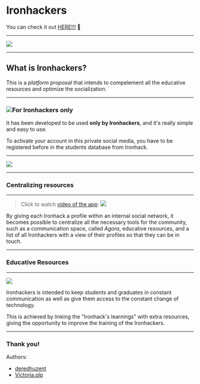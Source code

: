 # Ironhackers

You can check it out [HERE!!!](https://enigmatic-hamlet-57213.herokuapp.com/) :paw_prints:


---
![](https://i.imgur.com/ok0QRdc.png)

---

## What is Ironhackers?

This is a *platform proposal* that intends to compelement all the educative resources and optimize the socialization.

---

### ![](https://i.imgur.com/cCiNST6.png)For **Ironhackers** only
It has been developed to be used **only by Ironhackers**, and it's really simple and easy to use.

To activate your account in this private social media, you have to be registered before in the students database from Ironhack.

---

![](https://i.imgur.com/SrpPbTn.png)

---

### Centralizing resources

---

> Click to watch [video of the app](https://youtu.be/26EreqlLClI):
[![](https://i.imgur.com/5F7ozKY.png)](https://youtu.be/26EreqlLClI)

By giving each Ironhack a profile within an internal social network, it becomes possible to centralize all the necessary tools for the community, such as a communication space, called *Agora*, educative resources, and a list of all Ironhackers with a view of their profiles so that they can be in touch. 

---

### Educative Resources

---

![](https://i.imgur.com/Vdc4dT4.png)

Ironhackers is intended to keep students and graduates in constant communication as well as give them access to the constant change of technology.

This is achieved by linking the "Ironhack's learnings" with extra resources, giving the opportunity to improve the training of the Ironhackers.

---

### Thank you! 

Authors:

* [deredhuzent](https://github.com/deredhuzent)
* [Victoria.plp](https://github.com/VictoriaPl)
